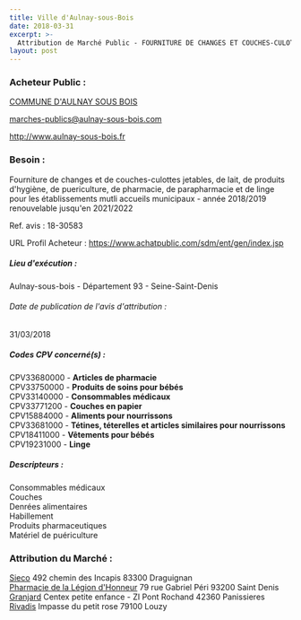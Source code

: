 ```yaml
---
title: Ville d'Aulnay-sous-Bois
date: 2018-03-31
excerpt: >-
  Attribution de Marché Public - FOURNITURE DE CHANGES ET COUCHES-CULOTTES JETABLES, DE LAIT, DE PRODUITS D'HYGIENE, DE PUERICULTURE, DE PHARMACIE, DE PARAPHARMACIE ET DE LINGE POUR LES ETABLISSEMENTS MULTI ACCUEILS MUNICIPAUX
layout: post
---
```


### Acheteur Public : 
<a href="/acheteur-136/siren-219300050"> COMMUNE D'AULNAY SOUS BOIS</a><br/>



marches-publics@aulnay-sous-bois.com


http://www.aulnay-sous-bois.fr
### Besoin :

Fourniture de changes et de couches-culottes jetables, de lait, de produits d'hygiène, de puericulture, de pharmacie, de parapharmacie et de linge pour les établissements mutli accueils municipaux - année 2018/2019 renouvelable jusqu'en 2021/2022

Ref. avis : 18-30583

URL Profil Acheteur : https://www.achatpublic.com/sdm/ent/gen/index.jsp

##### Lieu d'exécution :

Aulnay-sous-bois - Département 93 - Seine-Saint-Denis

###### Date de publication de l'avis d'attribution : 
31/03/2018

##### Codes CPV concerné(s) :
CPV33680000 - **Articles de pharmacie** <br/>
CPV33750000 - **Produits de soins pour bébés** <br/>
CPV33140000 - **Consommables médicaux** <br/>
CPV33771200 - **Couches en papier** <br/>
CPV15884000 - **Aliments pour nourrissons** <br/>
CPV33681000 - **Tétines, téterelles et articles similaires pour nourrissons** <br/>
CPV18411000 - **Vêtements pour bébés** <br/>
CPV19231000 - **Linge** <br/>

##### Descripteurs :
Consommables médicaux <br/>
Couches <br/>
Denrées alimentaires <br/>
Habillement <br/>
Produits pharmaceutiques <br/>
Matériel de puériculture <br/>

### Attribution du Marché :
<a href="/entreprise-545/siren-312670433"> Sieco</a>    492 chemin des Incapis 83300 Draguignan <br/>
<a href="/entreprise-565/siren-489886093"> Pharmacie de la Légion d'Honneur</a>    79 rue Gabriel Péri 93200 Saint Denis <br/>
<a href="/entreprise-582/siren-885450262"> Granjard</a>    Centex petite enfance - ZI Pont Rochand 42360 Panissieres <br/>
<a href="/entreprise-550/siren-347956336"> Rivadis</a>    Impasse du petit rose 79100 Louzy <br/>
